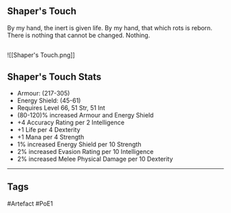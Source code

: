 ## Shaper's Touch
By my hand, the inert is given life.
By my hand, that which rots is reborn.
There is nothing that cannot be changed.
Nothing.
##
![[Shaper's Touch.png]]
## Shaper's Touch Stats
- Armour: (217-305)
- Energy Shield: (45-61)
- Requires Level 66, 51 Str, 51 Int
- (80-120)% increased Armour and Energy Shield
- +4 Accuracy Rating per 2 Intelligence
- +1 Life per 4 Dexterity
- +1 Mana per 4 Strength
- 1% increased Energy Shield per 10 Strength
- 2% increased Evasion Rating per 10 Intelligence
- 2% increased Melee Physical Damage per 10 Dexterity


---
## Tags
#Artefact
#PoE1